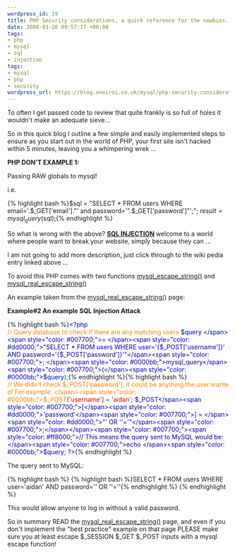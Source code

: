```yaml
--- 
wordpress_id: 19
title: PHP Security considerations, a quick reference for the newbies.
date: 2008-03-20 09:57:17 +00:00
tags: 
- php
- mysql
- sql
- injection
tags: 
- mysql
- php
- security
wordpress_url: https://blog.oneiroi.co.uk/mysql/php-security-considerations
---
```

To often I get passed code to review that quite frankly is so full of holes it wouldn't make an adequate sieve...

So in this quick blog I outline a few simple and easily implemented steps to ensure as you start out in the world of PHP, your first site isn't hacked within 5 minutes, leaving you a whimpering wrek ...

<strong>PHP DON'T EXAMPLE 1:</strong>

Passing RAW globals to mysql!

i.e.

{% highlight bash %}$sql = "SELECT * FROM users WHERE email='.$_GET['email']."' and password='".$_GET['password']"';";
$result = mysql_query($sql);{% endhighlight %}

So what is wrong with the above? <strong><a title="SQL INject Wikipedia Entry" href="https://en.wikipedia.org/wiki/SQL_injection" target="_blank">SQL INJECTION</a> </strong>welcome to a world where people want to break your website, simply because they can ...

I am not going to add more description, just click through to the wiki pedia entry linked above ...

To avoid this PHP comes with two functions <a title="PHP mysql_escape_string()" href="https://www.php.net/mysql_escape_string" target="_blank">mysql_escape_string()</a> and <a title="PHP mysql_real_escape_string()" href="https://www.php.net/mysql_real_escape_string" target="_blank">mysql_real_escape_string()</a>

An example taken from the <a title="PHP mysql_real_escape_string()" href="https://www.php.net/mysql_real_escape_string" target="_blank">mysql_real_escape_string()</a> page:
<p class="example"><strong>Example#2 An example SQL Injection Attack</strong></p>

{% highlight bash %}<span style="color: #000000;"><span style="color: #0000bb;">&lt;?php
</span><span style="color: #ff8000;">// Query database to check if there are any matching users
</span><span style="color: #0000bb;">$query </span><span style="color: #007700;">= </span><span style="color: #dd0000;">"SELECT * FROM users WHERE user='{$_POST['username']}' AND password='{$_POST['password']}'"</span><span style="color: #007700;">;
</span><span style="color: #0000bb;">mysql_query</span><span style="color: #007700;">(</span><span style="color: #0000bb;">$query</span><span style="color: #007700;">);</span></span>{% endhighlight %}{% highlight bash %}<span style="color: #000000;"><span style="color: #007700;"> </span><span style="color: #ff8000;">// We didn't check $_POST['password'], it could be anything the user wanted! For example:
</span><span style="color: #0000bb;">$_POST</span><span style="color: #007700;">[</span><span style="color: #dd0000;">'username'</span><span style="color: #007700;">] = </span><span style="color: #dd0000;">'aidan'</span><span style="color: #007700;">;
</span><span style="color: #0000bb;">$_POST</span><span style="color: #007700;">[</span><span style="color: #dd0000;">'password'</span><span style="color: #007700;">] = </span><span style="color: #dd0000;">"' OR ''='"</span><span style="color: #007700;">;</span></span><span style="color: #007700;"><span style="color: #ff8000;">// This means the query sent to MySQL would be:
</span><span style="color: #007700;">echo </span><span style="color: #0000bb;">$query</span><span style="color: #007700;">;
</span><span style="color: #0000bb;">?&gt;</span></span>{% endhighlight %}
<p class="example-contents">The query sent to MySQL:</p>

{% highlight bash %}
{% highlight bash %}SELECT * FROM users WHERE user='aidan' AND password='' OR ''=''{% endhighlight %}
{% endhighlight %}
<p class="example-contents">This would allow anyone to log in without a valid password.</p>
<p class="example-contents">So in summary READ the <a title="PHP mysql_real_escape_string()" href="https://www.php.net/mysql_real_escape_string" target="_blank">mysql_real_escape_string()</a> page, and even if you don't implement the "best practice" example on that page PLEASE make sure you at least escape $_SESSION $_GET $_POST inputs with a mysql escape function!</p>
<p class="example-contents"></p>
<p class="example-contents"></p>
